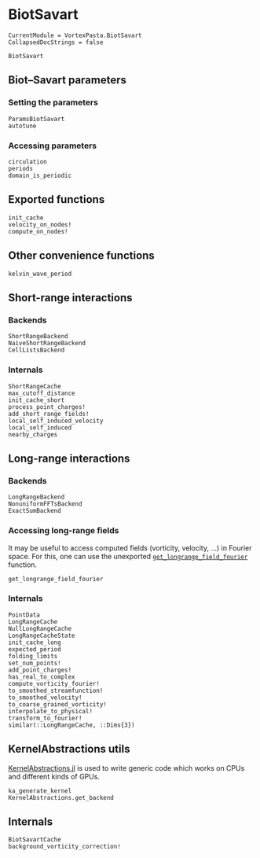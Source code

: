 # BiotSavart

```@meta
CurrentModule = VortexPasta.BiotSavart
CollapsedDocStrings = false
```

```@docs
BiotSavart
```

## Biot–Savart parameters

### Setting the parameters

```@docs
ParamsBiotSavart
autotune
```

### Accessing parameters

```@docs
circulation
periods
domain_is_periodic
```

## Exported functions

```@docs
init_cache
velocity_on_nodes!
compute_on_nodes!
```

## Other convenience functions

```@docs
kelvin_wave_period
```

## Short-range interactions

### Backends

```@docs
ShortRangeBackend
NaiveShortRangeBackend
CellListsBackend
```

### Internals

```@docs
ShortRangeCache
max_cutoff_distance
init_cache_short
process_point_charges!
add_short_range_fields!
local_self_induced_velocity
local_self_induced
nearby_charges
```

## Long-range interactions

### Backends

```@docs
LongRangeBackend
NonuniformFFTsBackend
ExactSumBackend
```

### Accessing long-range fields

It may be useful to access computed fields (vorticity, velocity, ...) in Fourier space.
For this, one can use the unexported [`get_longrange_field_fourier`](@ref) function.

```@docs
get_longrange_field_fourier
```

### Internals

```@docs
PointData
LongRangeCache
NullLongRangeCache
LongRangeCacheState
init_cache_long
expected_period
folding_limits
set_num_points!
add_point_charges!
has_real_to_complex
compute_vorticity_fourier!
to_smoothed_streamfunction!
to_smoothed_velocity!
to_coarse_grained_vorticity!
interpolate_to_physical!
transform_to_fourier!
similar(::LongRangeCache, ::Dims{3})
```

## KernelAbstractions utils

[KernelAbstractions.jl](https://github.com/JuliaGPU/KernelAbstractions.jl) is
used to write generic code which works on CPUs and different kinds of GPUs.

```@docs
ka_generate_kernel
KernelAbstractions.get_backend
```

## Internals

```@docs
BiotSavartCache
background_vorticity_correction!
```
